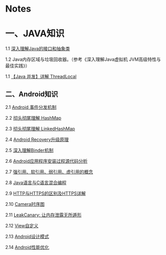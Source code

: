 # Notes

# 一、JAVA知识

1.1 [深入理解Java的接口和抽象类](https://www.cnblogs.com/dolphin0520/p/3811437.html)

1.2 Java内存区域与垃圾回收器。（参考《深入理解Java虚拟机 JVM高级特性与最佳实践》）

1.1 [【Java 并发】详解 ThreadLocal](https://www.cnblogs.com/zhangjk1993/archive/2017/03/29/6641745.html)

## 二、Android知识
2.1 [Android 事件分发机制](https://github.com/luojiawei/Notes/blob/master/Android/Android%E4%BA%8B%E4%BB%B6%E5%88%86%E5%8F%91%E6%9C%BA%E5%88%B6.md)

2.2 [彻头彻尾理解 HashMap](http://blog.csdn.net/justloveyou_/article/details/62893086)

2.3 [彻头彻尾理解 LinkedHashMap](http://blog.csdn.net/justloveyou_/article/details/71713781)

2.4 [Android Recovery升级原理](http://blog.csdn.net/luzhenrong45/article/details/60968458)

2.5 [深入理解Binder机制](https://github.com/luojiawei/Notes/blob/master/Android/深入理解Binder机制.md)

2.6 [Android应用程序安装过程源代码分析](https://github.com/luojiawei/Notes/blob/master/Android/Android应用程序安装过程源代码分析.md)

2.7 [强引用、软引用、弱引用、虚引用的概念](https://github.com/luojiawei/Notes/blob/master/Android/强引用、软引用、弱引用、虚引用的概念.md)

2.8 [Java语言与C语言混合编程](https://github.com/luojiawei/Notes/blob/master/Android/Java语言与C语言混合编程.md)

2.9 [HTTP与HTTPS的区别及HTTPS详解](https://github.com/luojiawei/Notes/blob/master/Android/HTTP与HTTPS的区别及HTTPS详解.md)

2.10 [Camera时序图](https://github.com/luojiawei/Notes/blob/master/Android/Camera时序图.md)

2.11 [LeakCanary: 让内存泄露无所遁形](https://github.com/luojiawei/Notes/blob/master/Android/LeakCanary.md)

2.12 [View自定义](https://github.com/luojiawei/Notes/blob/master/Android/View自定义.md)

2.13 [Android设计模式](https://github.com/luojiawei/Notes/blob/master/Android/设计模式.md)

2.14 [Android性能优化](https://github.com/hadyang/interview/blob/master/android/optimize.md)
